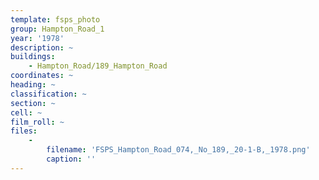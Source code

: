 ```yaml
---
template: fsps_photo
group: Hampton_Road_1
year: '1978'
description: ~
buildings:
    - Hampton_Road/189_Hampton_Road
coordinates: ~
heading: ~
classification: ~
section: ~
cell: ~
film_roll: ~
files:
    -
        filename: 'FSPS_Hampton_Road_074,_No_189,_20-1-B,_1978.png'
        caption: ''
---
```

